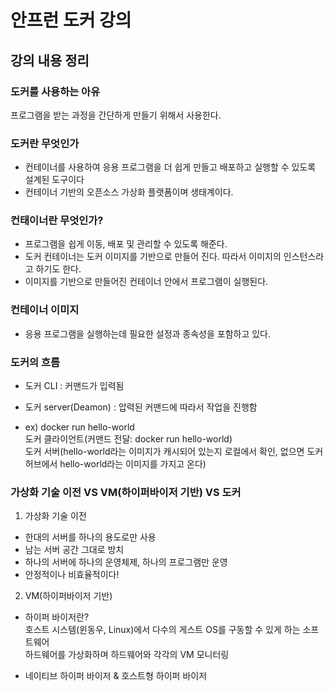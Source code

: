 # 안프런 도커 강의

## 강의 내용 정리

### 도커를 사용하는 아유
   프로그램을 받는 과정을 간단하게 만들기 위해서 사용한다.

### 도커란 무엇인가

- 컨테이너를 사용하여 응용 프로그램을 더 쉽게 만들고 배포하고 실행할 수 있도록 설계된 도구이다
- 컨테이너 기반의 오픈소스 가상화 플랫폼이며 생태계이다.

### 컨태이너란 무엇인가?

- 프로그램을 쉽게 이동, 배포 및 관리할 수 있도록 해준다.
- 도커 컨테이너는 도커 이미지를 기반으로 만들어 진다. 따라서 이미지의 인스턴스라고 하기도 한다.
- 이미지를 기반으로 만들어진 컨테이너 안에서 프로그램이 실행된다.

### 컨테이너 이미지

- 응용 프로그램을 실행하는데 필요한 설정과 종속성을 포함하고 있다.

### 도커의 흐름

- 도커 CLI : 커맨드가 입력됨 
- 도커 server(Deamon) : 압력된 커맨드에 따라서 작업을 진행함

- ex) docker run hello-world       
도커 클라이언트(커맨드 전달: docker run hello-world)         
도커 서버(hello-world라는 이미지가 캐시되어 있는지 로컬에서 확인, 없으면 도커 허브에서 hello-world라는 이미지를 가지고 온다)

### 가상화 기술 이전 VS VM(하이퍼바이저 기반) VS 도커

1. 가상화 기술 이전

- 한대의 서버를 하나의 용도로만 사용
- 남는 서버 공간 그대로 방치
- 하나의 서버에 하나의 운영체제, 하나의 프로그램만 운영
- 안정적이나 비효율적이다!

2. VM(하이퍼바이저 기반)

- 하이퍼 바이저란?     
호스트 시스템(윈동우, Linux)에서 다수의 게스트 OS를 구동할 수 있게 하는 소프트웨어        
하드웨어를 가상화하며 하드웨어와 각각의 VM 모니터링      

- 네이티브 하이퍼 바이저 & 호스트형 하이퍼 바이저
